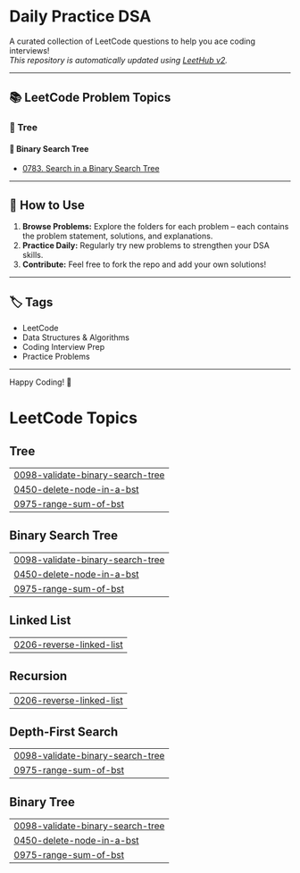 # Daily Practice DSA

A curated collection of LeetCode questions to help you ace coding interviews!  
_This repository is automatically updated using [LeetHub v2](https://github.com/arunbhardwaj/LeetHub-2.0)._

---

## 📚 LeetCode Problem Topics

### 🌳 Tree

#### 🔎 Binary Search Tree

- [0783. Search in a Binary Search Tree](https://github.com/adarsh-priydarshi-5646/Daily-Practice-DSA-Ap/tree/master/0783-search-in-a-binary-search-tree)

---

## 🚀 How to Use

1. **Browse Problems:** Explore the folders for each problem – each contains the problem statement, solutions, and explanations.
2. **Practice Daily:** Regularly try new problems to strengthen your DSA skills.
3. **Contribute:** Feel free to fork the repo and add your own solutions!

---

## 🏷️ Tags

- LeetCode
- Data Structures & Algorithms
- Coding Interview Prep
- Practice Problems

---

Happy Coding! 🚀

<!---LeetCode Topics Start-->
# LeetCode Topics
## Tree
|  |
| ------- |
| [0098-validate-binary-search-tree](https://github.com/adarsh-priydarshi-5646/Daily-DSA-Practice-LeetCode/tree/master/0098-validate-binary-search-tree) |
| [0450-delete-node-in-a-bst](https://github.com/adarsh-priydarshi-5646/Daily-DSA-Practice-LeetCode/tree/master/0450-delete-node-in-a-bst) |
| [0975-range-sum-of-bst](https://github.com/adarsh-priydarshi-5646/Daily-DSA-Practice-LeetCode/tree/master/0975-range-sum-of-bst) |
## Binary Search Tree
|  |
| ------- |
| [0098-validate-binary-search-tree](https://github.com/adarsh-priydarshi-5646/Daily-DSA-Practice-LeetCode/tree/master/0098-validate-binary-search-tree) |
| [0450-delete-node-in-a-bst](https://github.com/adarsh-priydarshi-5646/Daily-DSA-Practice-LeetCode/tree/master/0450-delete-node-in-a-bst) |
| [0975-range-sum-of-bst](https://github.com/adarsh-priydarshi-5646/Daily-DSA-Practice-LeetCode/tree/master/0975-range-sum-of-bst) |
## Linked List
|  |
| ------- |
| [0206-reverse-linked-list](https://github.com/adarsh-priydarshi-5646/Daily-DSA-Practice-LeetCode/tree/master/0206-reverse-linked-list) |
## Recursion
|  |
| ------- |
| [0206-reverse-linked-list](https://github.com/adarsh-priydarshi-5646/Daily-DSA-Practice-LeetCode/tree/master/0206-reverse-linked-list) |
## Depth-First Search
|  |
| ------- |
| [0098-validate-binary-search-tree](https://github.com/adarsh-priydarshi-5646/Daily-DSA-Practice-LeetCode/tree/master/0098-validate-binary-search-tree) |
| [0975-range-sum-of-bst](https://github.com/adarsh-priydarshi-5646/Daily-DSA-Practice-LeetCode/tree/master/0975-range-sum-of-bst) |
## Binary Tree
|  |
| ------- |
| [0098-validate-binary-search-tree](https://github.com/adarsh-priydarshi-5646/Daily-DSA-Practice-LeetCode/tree/master/0098-validate-binary-search-tree) |
| [0450-delete-node-in-a-bst](https://github.com/adarsh-priydarshi-5646/Daily-DSA-Practice-LeetCode/tree/master/0450-delete-node-in-a-bst) |
| [0975-range-sum-of-bst](https://github.com/adarsh-priydarshi-5646/Daily-DSA-Practice-LeetCode/tree/master/0975-range-sum-of-bst) |
<!---LeetCode Topics End-->
